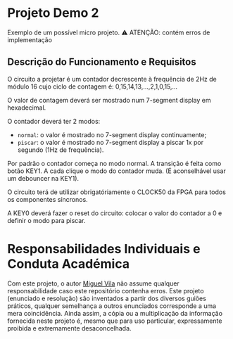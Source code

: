 # Projeto Demo 2

Exemplo de um possível micro projeto. ⚠️ ATENÇÃO: contém erros de implementação


## Descrição do Funcionamento e Requisitos

O circuito a projetar é um contador decrescente à frequência de 2Hz de módulo 16 cujo ciclo de contagem é: 0,15,14,13,...,2,1,0,15,...

O valor de contagem deverá ser mostrado num 7-segment display em hexadecimal.

O contador deverá ter 2 modos:
- `normal`: o valor é mostrado no 7-segment display continuamente;
- `piscar`: o valor é mostrado no 7-segment display a piscar 1x por segundo (1Hz de frequência).

Por padrão o contador começa no modo normal. A transição é feita como botão KEY1. A cada clique o modo do contador muda. (É aconselhável usar um debouncer na KEY1).

O circuito terá de utilizar obrigatóriamente o CLOCK50 da FPGA para todos os componentes síncronos.

A KEY0 deverá fazer o reset do circuito: colocar o valor do contador a 0 e definir o modo para piscar.

# Responsabilidades Individuais e Conduta Académica

Com este projeto, o autor [Miguel Vila](https://github.com/miguelovila) não assume qualquer responsabilidade caso este repositório contenha erros. Este projeto (enunciado e resolução) são inventados a partir dos diversos guiões práticos, qualquer semelhança a outros enunciados corresponde a uma mera coincidência. Ainda assim, a cópia ou a multiplicação da informação fornecida neste projeto é, mesmo que para uso particular, expressamente proibida e extremamente desaconcelhada.

